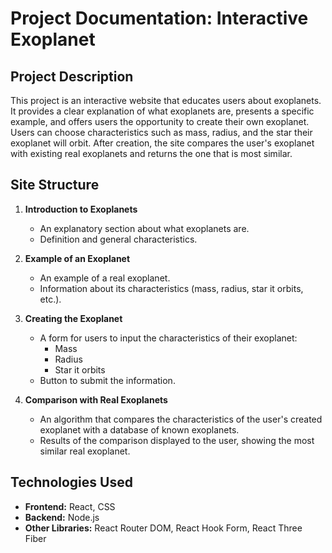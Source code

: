 # Project Documentation: Interactive Exoplanet

## Project Description

This project is an interactive website that educates users about exoplanets. It provides a clear explanation of what exoplanets are, presents a specific example, and offers users the opportunity to create their own exoplanet. Users can choose characteristics such as mass, radius, and the star their exoplanet will orbit. After creation, the site compares the user's exoplanet with existing real exoplanets and returns the one that is most similar.

## Site Structure

1. **Introduction to Exoplanets**
   - An explanatory section about what exoplanets are.
   - Definition and general characteristics.

2. **Example of an Exoplanet**
   - An example of a real exoplanet.
   - Information about its characteristics (mass, radius, star it orbits, etc.).

3. **Creating the Exoplanet**
   - A form for users to input the characteristics of their exoplanet:
     - Mass
     - Radius
     - Star it orbits
   - Button to submit the information.

4. **Comparison with Real Exoplanets**
   - An algorithm that compares the characteristics of the user's created exoplanet with a database of known exoplanets.
   - Results of the comparison displayed to the user, showing the most similar real exoplanet.

## Technologies Used

- **Frontend:** React, CSS
- **Backend:** Node.js
- **Other Libraries:** React Router DOM, React Hook Form, React Three Fiber